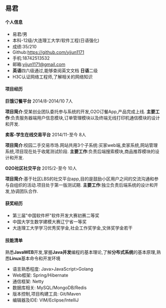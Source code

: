 ## 易君
#### **个人信息**
* 易君/男
* 本科-12级/大连理工大学/软件工程(日语强化)
* 成绩:35/210
* Github:https://github.com/yijun1171
* 手机:18742513532 
* 邮箱:yijun1171@gmail.com
* **英语**四六级通过,能够查阅英文文档 **日语**二级
* H3C认证网络工程师,了解相关的网络知识
#### **项目经历**

**巨饿订餐平台** 2014/8-2014/10 7人

**项目简介**:受某创业团队委托参与系统的开发,O2O订餐App,产品完成上线.
**主要工作**:负责服务器端用户信息模块,订单管理模块以及终端无线打印机通信模块的设计和开发.

**卖客-学生在线交易平台** 2014/11-至今 8人 

**项目简介**:校园二手交易市场.网站共用3个子系统:买家web端,卖家系统,网站管理系统,项目现在处于收尾测试阶段.
**主要工作**:负责后端搜索模块,商品推荐模块的设计和开发.

**O2O社区社交平台** 2015/2-至今 10人

**项目简介**:基于社区LBS的社交平台app,目的是鼓励小区用户之间的交流沟通和参与自组织的活动.项目处于第一版测试期.
**主要工作**:独立负责后端系统的设计和开发,协调团队合作.

#### **获奖经历**

* 第三届"中国软件杯"软件开发大赛初赛二等奖
* 中国大学生数学建模大赛辽宁省一等奖
* 大连理工大学学习优秀奖学金,社会工作奖学金,文体奖学金若干

#### **技能清单**

熟悉**JavaWEB**开发,掌握**Java并发**编程的基本理论,了解**分布式系统**的基本原理,熟悉**Linux**基本命令和开发环境
 
 * 语言熟悉程度: Java>JavaScript>Golang
 * Web框架: Spring/Hibernate
 * 通信框架: Netty
 * 数据库相关: MySQL/MongoDB/Redis
 * 版本控制,项目构建工具: Git/Maven
 * 编辑器及IDE: VIM/Eclipse/IntelliJ

